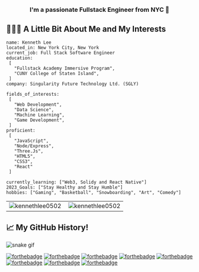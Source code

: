 
 <h1 align="center"><a href="https://kenneth.cat/"><img src="https://fontmeme.com/temporary/5fbae561420f158e699dd2b88a0b9121.png" alt=""></a></h1>


<h3 align="center">I'm a passionate Fullstack Engineer from NYC 🗽</h3>



## 👨🏻‍💻  A Little Bit About Me and My Interests

 ```JS
name: Kenneth Lee
located_in: New York City, New York
current_job: Full Stack Software Engineer
education:
  [
    "Fullstack Academy Immersive Program",
    "CUNY College of Staten Island",
  ]
company: Singularity Future Technology Ltd. (SGLY)

fields_of_interests:
  [
    "Web Development",
    "Data Science",
    "Machine Learning",
    "Game Development",
  ]
proficient:
  [
    "JavaScript", 
    "Node/Express", 
    "Three.Js", 
    "HTML5", 
    "CSS3", 
    "React"
  ]
  
currently_learning: ["Web3, Solidy and React Native"]
2023_Goals: ["Stay Healthy and Stay Humble"]
hobbies: ["Gaming", "Basketball", "Snowboarding", "Art", "Comedy"]
```



<table>
  <tr>
    <td style="border: none;">
      <img align="left" src="https://github-readme-stats.vercel.app/api?username=kennethlee0502&show_icons=true&locale=en" alt="kennethlee0502" />
    </td>
    <td style="border: none;">
      <img align="center" src="https://github-readme-stats.vercel.app/api/top-langs?username=kennethlee0502&show_icons=true&locale=en&layout=compact" alt="kennethlee0502" />
    </td>
  </tr>
</table>






## 📈  My GitHub History!
![snake gif](https://github.com/kennethlee0502/kennethlee0502/blob/output/github-contribution-grid-snake.svg)

[![forthebadge](https://forthebadge.com/images/badges/contains-cat-gifs.svg)](https://forthebadge.com)
[![forthebadge](https://forthebadge.com/images/badges/uses-html.svg)](https://forthebadge.com)
[![forthebadge](https://forthebadge.com/images/badges/built-by-developers.svg)](https://forthebadge.com)
[![forthebadge](https://forthebadge.com/images/badges/ctrl-c-ctrl-v.svg)](https://forthebadge.com)
[![forthebadge](https://forthebadge.com/images/badges/made-with-javascript.svg)](https://forthebadge.com)
[![forthebadge](https://forthebadge.com/images/badges/not-a-bug-a-feature.svg)](https://forthebadge.com)
[![forthebadge](https://forthebadge.com/images/badges/powered-by-oxygen.svg)](https://forthebadge.com)
[![forthebadge](https://forthebadge.com/images/badges/winter-is-coming.svg)](https://forthebadge.com)





<!---
kennethlee0502/kennethlee0502 is a ✨ special ✨ repository because its `README.md` (this file) appears on your GitHub profile.
You can click the Preview link to take a look at your changes.
--->
